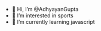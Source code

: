 - 👋 Hi, I’m @AdhyayanGupta
- 👀 I’m interested in sports
- 🌱 I’m currently learning javascript

<!---
AdhyayanGupta/AdhyayanGupta is a ✨ special ✨ repository because its `README.md` (this file) appears on your GitHub profile.
You can click the Preview link to take a look at your changes.
--->
